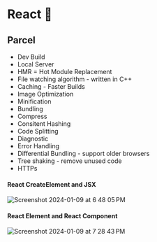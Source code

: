 # React 🚀

## Parcel
- Dev Build
- Local Server
- HMR = Hot Module Replacement
- File watching algorithm - written in C++
- Caching - Faster Builds
- Image Optimization
- Minification
- Bundling
- Compress
- Consitent Hashing
- Code Splitting
- Diagnostic
- Error Handling
- Differential Bundling - support older browsers
- Tree shaking - remove unused code
- HTTPs

#### React CreateElement and JSX
![Screenshot 2024-01-09 at 6 48 05 PM](https://github.com/therishabh/namaste-react/assets/7955435/e17f3d1a-2d5d-4c82-9d79-9eadadc21333)


#### React Element and React Component
![Screenshot 2024-01-09 at 7 28 43 PM](https://github.com/therishabh/namaste-react/assets/7955435/5e885ef3-f418-44fc-8432-c6d95e1661ec)
